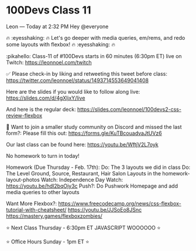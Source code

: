 # 100Devs Class 11

Leon — Today at 2:32 PM
Hey @everyone

 🔥 :eyesshaking: 🔥  Let's go deeper with media queries, em/rems, and redo some layouts with flexbox! 🔥 :eyesshaking: 🔥 

 :pikahello: Class-11 of #100Devs starts in 60 minutes (6:30pm ET) live on Twitch: https://leonnoel.com/twitch


✅  Please check-in by liking and retweeting this tweet before class: https://twitter.com/leonnoel/status/1493714553649041408


Here are the slides if you would like to follow along live: https://slides.com/d/4gXljxY/live

And here is the regular deck: https://slides.com/leonnoel/100devs2-css-review-flexbox

🚨  Want to join a smaller study community on Discord and missed the last form?: Please fill this out: https://forms.gle/KuTBcouadvaJtUVz6

Our last class can be found here: https://youtu.be/WftjV2L7oyk

No homework to turn in today!

Homework (Due Thursday - Feb. 17th):
Do: The 3 layouts we did in class
Do: The Level Ground,  Source, Restaurant, Hair Salon Layouts in the homework-layout-photos
Watch: Independence Day
Watch: https://youtu.be/hdI2bqOjy3c
Push?: Do Pushwork Homepage and add media queries to other layouts

Want More Flexbox?:
https://www.freecodecamp.org/news/css-flexbox-tutorial-with-cheatsheet/
https://youtu.be/JJSoEo8JSnc
https://mastery.games/flexboxzombies/


⭐  Next Class Thursday - 6:30pm ET  JAVASCRIPT WOOOOOO  ⭐ 
 
⭐  Office Hours Sunday - 1pm ET ⭐ 